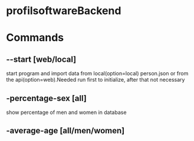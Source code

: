 # profilsoftwareBackend

# Commands
## --start [web/local]
start program and import data from local(option=local) person.json or from the api(option=web).Needed run first to initialize, after that not necessary

## -percentage-sex [all]
show percentage of men and women in database

## -average-age [all/men/women]

